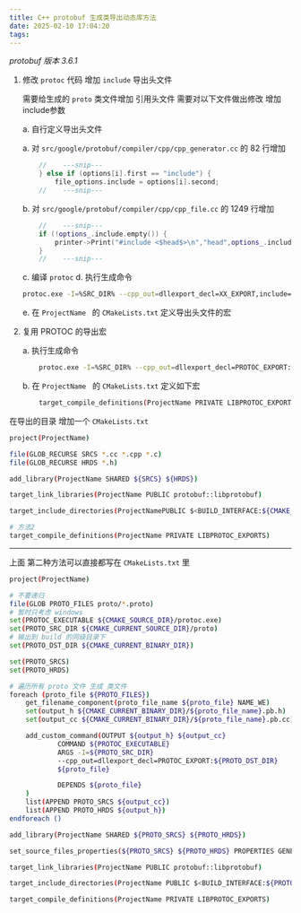 ```yaml
---
title: C++ protobuf 生成类导出动态库方法
date: 2025-02-10 17:04:20
tags:
---
```


*protobuf 版本 3.6.1*

1. 修改 `protoc` 代码 增加 `include` 导出头文件

    需要给生成的 `proto` 类文件增加 引用头文件 需要对以下文件做出修改 增加include参数

    a. 自行定义导出头文件
        
    a. 对 `src/google/protobuf/compiler/cpp/cpp_generator.cc` 的 82 行增加
    ```cpp
        //    ---snip---
        } else if (options[i].first == "include") {
            file_options.include = options[i].second;
        //    ---snip---
    ```
    b. 对 `src/google/protobuf/compiler/cpp/cpp_file.cc` 的 1249 行增加
    ```cpp
        //    ---snip---
        if (!options_.include.empty()) {
            printer->Print("#include <$head$>\n","head",options_.include);
        }
        //    ---snip---
    ```
   	c. 编译 `protoc`
    d. 执行生成命令
    ```bash
    protoc.exe -I=%SRC_DIR% --cpp_out=dllexport_decl=XX_EXPORT,include=XX_Global.h:%DST_DIR% %SRC_DIR%
    ```
    e. 在 `ProjectName ` 的 `CMakeLists.txt` 定义导出头文件的宏

2. 复用 PROTOC 的导出宏

    a. 执行生成命令
    ```bash
        protoc.exe -I=%SRC_DIR% --cpp_out=dllexport_decl=PROTOC_EXPORT:%DST_DIR% %SRC_DIR%
    ```
    b. 在 `ProjectName ` 的 `CMakeLists.txt` 定义如下宏
    ```bash 
        target_compile_definitions(ProjectName PRIVATE LIBPROTOC_EXPORTS)
    ```
在导出的目录 增加一个 `CMakeLists.txt`

```bash
project(ProjectName)

file(GLOB_RECURSE SRCS *.cc *.cpp *.c)
file(GLOB_RECURSE HRDS *.h)

add_library(ProjectName SHARED ${SRCS} ${HRDS})

target_link_libraries(ProjectName PUBLIC protobuf::libprotobuf)

target_include_directories(ProjectNamePUBLIC $<BUILD_INTERFACE:${CMAKE_CURRENT_SOURCE_DIR}>)

# 方法2
target_compile_definitions(ProjectName PRIVATE LIBPROTOC_EXPORTS)
```

---
上面 第二种方法可以直接都写在 `CMakeLists.txt` 里
```bash
project(ProjectName)

# 不要递归
file(GLOB PROTO_FILES proto/*.proto)
# 暂时只考虑 windows
set(PROTOC_EXECUTABLE ${CMAKE_SOURCE_DIR}/protoc.exe)
set(PROTO_SRC_DIR ${CMAKE_CURRENT_SOURCE_DIR}/proto)
# 输出到 build 的同级目录下
set(PROTO_DST_DIR ${CMAKE_CURRENT_BINARY_DIR})

set(PROTO_SRCS)
set(PROTO_HRDS)

# 遍历所有 proto 文件 生成 类文件
foreach (proto_file ${PROTO_FILES})
    get_filename_component(proto_file_name ${proto_file} NAME_WE)
    set(output_h ${CMAKE_CURRENT_BINARY_DIR}/${proto_file_name}.pb.h)
    set(output_cc ${CMAKE_CURRENT_BINARY_DIR}/${proto_file_name}.pb.cc)

    add_custom_command(OUTPUT ${output_h} ${output_cc}
            COMMAND ${PROTOC_EXECUTABLE}
            ARGS -I=${PROTO_SRC_DIR}
            --cpp_out=dllexport_decl=PROTOC_EXPORT:${PROTO_DST_DIR}
            ${proto_file}

            DEPENDS ${proto_file}
    )
    list(APPEND PROTO_SRCS ${output_cc})
    list(APPEND PROTO_HRDS ${output_h})
endforeach ()

add_library(ProjectName SHARED ${PROTO_SRCS} ${PROTO_HRDS})

set_source_files_properties(${PROTO_SRCS} ${PROTO_HRDS} PROPERTIES GENERATED TRUE)

target_link_libraries(ProjectName PUBLIC protobuf::libprotobuf)

target_include_directories(ProjectName PUBLIC $<BUILD_INTERFACE:${PROTO_DST_DIR}>)

target_compile_definitions(ProjectName PRIVATE LIBPROTOC_EXPORTS)

```
